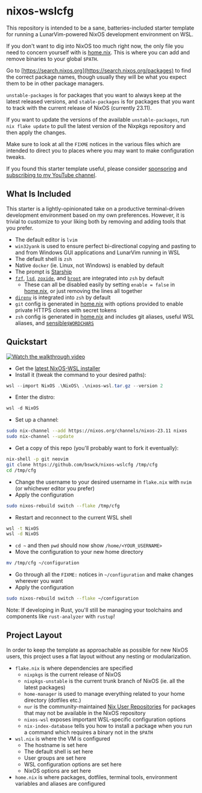 # nixos-wslcfg

This repository is intended to be a sane, batteries-included starter template
for running a LunarVim-powered NixOS development environment on WSL.

If you don't want to dig into NixOS too much right now, the only file you need
to concern yourself with is [home.nix](home.nix). This is where you can add and
remove binaries to your global `$PATH`.

Go to [https://search.nixos.org](https://search.nixos.org/packages) to find the
correct package names, though usually they will be what you expect them to be
in other package managers.

`unstable-packages` is for packages that you want to always keep at the latest
released versions, and `stable-packages` is for packages that you want to track
with the current release of NixOS (currently 23.11).

If you want to update the versions of the available `unstable-packages`, run
`nix flake update` to pull the latest version of the Nixpkgs repository and
then apply the changes.

Make sure to look at all the `FIXME` notices in the various files which are
intended to direct you to places where you may want to make configuration
tweaks.

If you found this starter template useful, please consider
[sponsoring](https://github.com/sponsors/LGUG2Z) and [subscribing to my YouTube
channel](https://www.youtube.com/channel/UCeai3-do-9O4MNy9_xjO6mg?sub_confirmation=1).

## What Is Included

This starter is a lightly-opinionated take on a productive terminal-driven
development environment based on my own preferences. However, it is trivial to
customize to your liking both by removing and adding tools that you prefer.

* The default editor is `lvim`
* `win32yank` is used to ensure perfect bi-directional copying and pasting to
  and from Windows GUI applications and LunarVim running in WSL
* The default shell is `zsh`
* Native `docker` (ie. Linux, not Windows) is enabled by default
* The prompt is [Starship](https://starship.rs/)
* [`fzf`](https://github.com/junegunn/fzf),
  [`lsd`](https://github.com/lsd-rs/lsd),
  [`zoxide`](https://github.com/ajeetdsouza/zoxide), and
  [`broot`](https://github.com/Canop/broot) are integrated into `zsh` by
  default
    * These can all be disabled easily by setting `enable = false` in
      [home.nix](home.nix), or just removing the lines all together
* [`direnv`](https://github.com/direnv/direnv) is integrated into `zsh` by
  default
* `git` config is generated in [home.nix](home.nix) with options provided to
  enable private HTTPS clones with secret tokens
* `zsh` config is generated in [home.nix](home.nix) and includes git aliases,
  useful WSL aliases, and
  [sensible`$WORDCHARS`](https://lgug2z.com/articles/sensible-wordchars-for-most-developers/)

## Quickstart

[![Watch the walkthrough video](https://img.youtube.com/vi/UmRXXYxq8k4/hqdefault.jpg)](https://www.youtube.com/watch?v=UmRXXYxq8k4)

* Get the [latest NixOS-WSL
  installer](https://github.com/nix-community/NixOS-WSL)
* Install it (tweak the command to your desired paths):
```powershell
wsl --import NixOS .\NixOS\ .\nixos-wsl.tar.gz --version 2

```

* Enter the distro:
```powershell
wsl -d NixOS
```

* Set up a channel:
```bash
sudo nix-channel --add https://nixos.org/channels/nixos-23.11 nixos
sudo nix-channel --update
```

* Get a copy of this repo (you'll probably want to fork it eventually):
```bash
nix-shell -p git neovim
git clone https://github.com/bswck/nixos-wslcfg /tmp/cfg
cd /tmp/cfg
```

* Change the username to your desired username in `flake.nix` with `nvim` (or whichever editor you prefer)
* Apply the configuration
```bash
sudo nixos-rebuild switch --flake /tmp/cfg
```

* Restart and reconnect to the current WSL shell
```bash
wsl -t NixOS
wsl -d NixOS
```

* `cd ~` and then `pwd` should now show `/home/<YOUR_USERNAME>`
* Move the configuration to your new home directory 
```bash
mv /tmp/cfg ~/configuration
```

* Go through all the `FIXME:` notices in `~/configuration` and make changes
  wherever you want
* Apply the configuration
```bash
sudo nixos-rebuild switch --flake ~/configuration
```

Note: If developing in Rust, you'll still be managing your toolchains and components like `rust-analyzer` with `rustup`!

## Project Layout

In order to keep the template as approachable as possible for new NixOS users,
this project uses a flat layout without any nesting or modularization.

* `flake.nix` is where dependencies are specified
    * `nixpkgs` is the current release of NixOS
    * `nixpkgs-unstable` is the current trunk branch of NixOS (ie. all the
      latest packages)
    * `home-manager` is used to manage everything related to your home
      directory (dotfiles etc.)
    * `nur` is the community-maintained [Nix User
      Repositories](https://nur.nix-community.org/) for packages that may not
      be available in the NixOS repository
    * `nixos-wsl` exposes important WSL-specific configuration options
    * `nix-index-database` tells you how to install a package when you run a
      command which requires a binary not in the `$PATH`
* `wsl.nix` is where the VM is configured
    * The hostname is set here
    * The default shell is set here
    * User groups are set here
    * WSL configuration options are set here
    * NixOS options are set here
* `home.nix` is where packages, dotfiles, terminal tools, environment variables
  and aliases are configured
